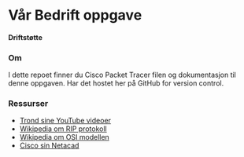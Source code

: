 # **Vår Bedrift oppgave**
#### Driftstøtte

### Om
I dette repoet finner du Cisco Packet Tracer filen og dokumentasjon til denne oppgaven. Har det hostet her på GitHub for version control.

### Ressurser
* [Trond sine YouTube videoer](https://www.youtube.com/@trondsneasskauge)
* [Wikipedia om RIP protokoll](https://en.wikipedia.org/wiki/Routing_Information_Protocol)
* [Wikipedia om OSI modellen](https://no.wikipedia.org/wiki/OSI-modellen)
* [Cisco sin Netacad](https://www.netacad.com/)